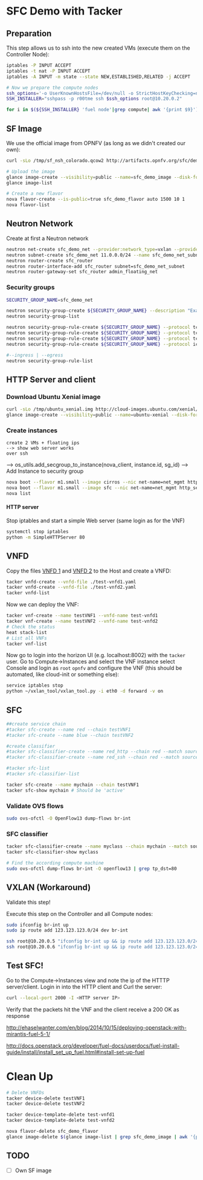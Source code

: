 # SFC Demo with Tacker

## Preparation

This step allows us to ssh into the new created VMs (execute them on the Controller Node):

```bash
iptables -P INPUT ACCEPT
iptables -t nat -P INPUT ACCEPT
iptables -A INPUT -m state --state NEW,ESTABLISHED,RELATED -j ACCEPT

# Now we prepare the compute nodes
ssh_options='-o UserKnownHostsFile=/dev/null -o StrictHostKeyChecking=no'
SSH_INSTALLER="sshpass -p r00tme ssh $ssh_options root@10.20.0.2"

for i in $(${SSH_INSTALLER} 'fuel node'|grep compute| awk '{print $9}'); do ${SSH_INSTALLER} 'ssh root@'"$i"' ifconfig br-int up'; ${SSH_INSTALLER} 'ssh root@'"$i"' ip route add 11.0.0.0/24 dev br-int'; done
```

## SF Image

We use the official image from OPNFV (as long as we didn't created our own):

```bash
curl -sLo /tmp/sf_nsh_colorado.qcow2 http://artifacts.opnfv.org/sfc/demo/sf_nsh_colorado.qcow2

# Upload the image
glance image-create --visibility=public --name=sfc_demo_image --disk-format=qcow2 --container-format=bare --file=/tmp/sf_nsh_colorado.qcow2 --progress
glance image-list

# Create a new flavor
nova flavor-create --is-public=true sfc_demo_flavor auto 1500 10 1
nova flavor-list
```

## Neutron Network

Create at first a Neutron network

```bash
neutron net-create sfc_demo_net --provider:network_type=vxlan --provider:segmentation_id 1005
neutron subnet-create sfc_demo_net 11.0.0.0/24 --name sfc_demo_net_subnet
neutron router-create sfc_router
neutron router-interface-add sfc_router subnet=sfc_demo_net_subnet
neutron router-gateway-set sfc_router admin_floating_net
```

### Security groups

```bash
SECURITY_GROUP_NAME=sfc_demo_net

neutron security-group-create ${SECURITY_GROUP_NAME} --description "Example SFC Security group"
neutron security-group-list

neutron security-group-rule-create ${SECURITY_GROUP_NAME} --protocol tcp --port-range-min 22 --port-range-max 22 --remote-ip 0.0.0.0/0
neutron security-group-rule-create ${SECURITY_GROUP_NAME} --protocol tcp --port-range-min 67 --port-range-max 68 --remote-ip 0.0.0.0/0
neutron security-group-rule-create ${SECURITY_GROUP_NAME} --protocol tcp --port-range-min 80 --port-range-max 80 --remote-ip 0.0.0.0/0
neutron security-group-rule-create ${SECURITY_GROUP_NAME} --protocol icmp --remote-ip 0.0.0.0/0

#--ingress | --egress
neutron security-group-rule-list
```

## HTTP Server and client

### Download Ubuntu Xenial image

```bash
curl -sLo /tmp/ubuntu_xenial.img http://cloud-images.ubuntu.com/xenial/current/xenial-server-cloudimg-amd64-disk1.img
glance image-create --visibility=public --name=ubuntu-xenial --disk-format=qcow2 --container-format=bare --file=/tmp/ubuntu_xenial.img --progress
```

### Create instances

```
create 2 VMs + floating ips
--> show web server works
over ssh
```

--> os_utils.add_secgroup_to_instance(nova_client, instance.id, sg_id) --> Add Instance to security group

```bash
nova boot --flavor m1.small --image cirros --nic net-name=net_mgmt http_client
nova boot --flavor m1.small --image sfc --nic net-name=net_mgmt http_server
nova list
```

#### HTTP server

Stop iptables and start a simple Web server (same login as for the VNF)

```bash
systemctl stop iptables
python -m SimpleHTTPServer 80
```

## VNFD

Copy the files [VNFD 1](../sfc-files/test-vfnd1.yaml) and [VNFD 2](../sfc-files/test-vfnd2.yaml) to the Host and create a VNFD:

```bash
tacker vnfd-create --vnfd-file ./test-vnfd1.yaml
tacker vnfd-create --vnfd-file ./test-vnfd2.yaml
tacker vnfd-list
```

Now we can deploy the VNF:

```bash
tacker vnf-create --name testVNF1 --vnfd-name test-vnfd1
tacker vnf-create --name testVNF2 --vnfd-name test-vnfd2
# Check the status
heat stack-list
# List all VNFs
tacker vnf-list
```

Now go to login into the horizon UI (e.g. localhost:8002) with the `tacker` user. Go to Compute->Instances and select the VNF instance select Console and login as `root` `opnfv` and configure the VNF (this should be automated, like cloud-init or something else):

```bash
service iptables stop
python ~/vxlan_tool/vxlan_tool.py -i eth0 -d forward -v on
```

## SFC

```bash
##create service chain
#tacker sfc-create --name red --chain testVNF1
#tacker sfc-create --name blue --chain testVNF2

#create classifier
#tacker sfc-classifier-create --name red_http --chain red --match source_port=0,dest_port=80,protocol=6
#tacker sfc-classifier-create --name red_ssh --chain red --match source_port=0,dest_port=22,protocol=6

#tacker sfc-list
#tacker sfc-classifier-list

tacker sfc-create --name mychain --chain testVNF1
tacker sfc-show mychain # Should be 'active'
```

### Validate OVS flows

```bash
sudo ovs-ofctl -O OpenFlow13 dump-flows br-int
```

### SFC classifier

```bash
tacker sfc-classifier-create --name myclass --chain mychain --match source_port=2000,dest_port=80,protocol=6
tacker sfc-classifier-show myclass

# Find the according compute machine
sudo ovs-ofctl dump-flows br-int -O openflow13 | grep tp_dst=80
```

## VXLAN (Workaround)

Validate this step!

Execute this step on the Controller and all Compute nodes:

```bash
sudo ifconfig br-int up
sudo ip route add 123.123.123.0/24 dev br-int

ssh root@10.20.0.5 "ifconfig br-int up && ip route add 123.123.123.0/24 dev br-int"
ssh root@10.20.0.6 "ifconfig br-int up && ip route add 123.123.123.0/24 dev br-int"
```

## Test SFC!

Go to the Compute->Instances view and note the ip of the HTTTP server/client. Login in into the HTTP client and Curl the server:

```bash
curl --local-port 2000 -I <HTTP server IP>
```

Verify that the packets hit the VNF and the client receive a 200 OK as response

<http://ehaselwanter.com/en/blog/2014/10/15/deploying-openstack-with-mirantis-fuel-5-1/>

<http://docs.openstack.org/developer/fuel-docs/userdocs/fuel-install-guide/install/install_set_up_fuel.html#install-set-up-fuel>

# Clean Up

```bash
# Delete VNFDs
tacker device-delete testVNF1
tacker device-delete testVNF2

tacker device-template-delete test-vnfd1
tacker device-template-delete test-vnfd2

nova flavor-delete sfc_demo_flavor
glance image-delete $(glance image-list | grep sfc_demo_image | awk '{print $2}')
```

## TODO

- [ ] Own SF image

